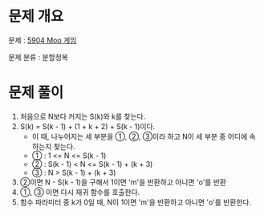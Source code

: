 # 문제 개요

문제 : [5904 Moo 게임](https://www.acmicpc.net/problem/5904)

문제 분류 : 분할정복

# 문제 풀이

1. 처음으로 N보다 커지는 S(k)와 k를 찾는다.
2. S(k) = S(k - 1) + (1 + k + 2) + S(k - 1)이다.
   - 이 때, 나누어지는 세 부분을 ①, ②, ③이라 하고 N이 세 부분 중 어디에 속하는지 찾는다.
   - ① : 1 <= N <= S(k - 1)
   - ② : S(k - 1) < N <= S(k - 1) + (k + 3)
   - ③ : N > S(k - 1) + (k + 3)
3. ②이면 N - S(k - 1)을 구해서 1이면 'm'을 반환하고 아니면 'o'를 반환
4. ①, ③ 이면 다시 재귀 함수를 호출한다.
5. 함수 파라미터 중 k가 0일 때, N이 1이면 'm'을 반환하고 아니면 'o'를 반환한다.
